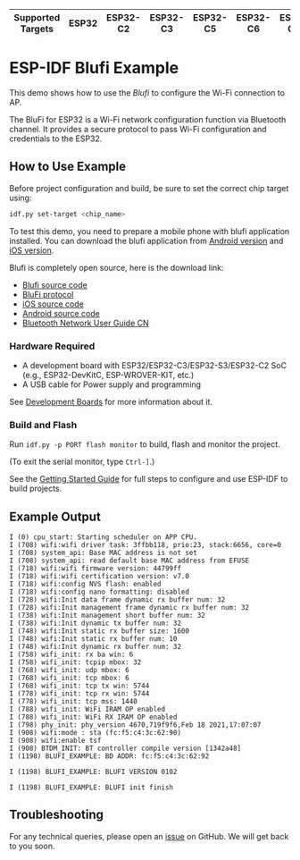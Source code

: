 | Supported Targets | ESP32 | ESP32-C2 | ESP32-C3 | ESP32-C5 | ESP32-C6 | ESP32-C61 | ESP32-S3 |
| ----------------- | ----- | -------- | -------- | -------- | -------- | --------- | -------- |

# ESP-IDF Blufi Example

This demo shows how to use the *Blufi* to configure the Wi-Fi connection to AP.

The BluFi for ESP32 is a Wi-Fi network configuration function via Bluetooth channel. It provides a secure protocol to pass Wi-Fi configuration and credentials to the ESP32.

## How to Use Example

Before project configuration and build, be sure to set the correct chip target using:

```bash
idf.py set-target <chip_name>
```

To test this demo, you need to prepare a mobile phone with blufi application installed. You can download the blufi application from [Android version](https://github.com/EspressifApp/EspBlufi) and [iOS version](https://itunes.apple.com/cn/app/espblufi/id1450614082?mt=8).

Blufi is completely open source, here is the download link:

* [Blufi source code](https://github.com/espressif/esp-idf/tree/master/examples/bluetooth/blufi)
* [BluFi protocol](https://docs.espressif.com/projects/esp-idf/en/latest/esp32/api-guides/ble/blufi.html)
* [iOS source code](https://github.com/EspressifApp/EspBlufiForiOS)
* [Android source code](https://github.com/EspressifApp/EspBlufi)
* [Bluetooth Network User Guide CN](https://www.espressif.com/sites/default/files/documentation/esp32_bluetooth_networking_user_guide_cn.pdf)

### Hardware Required

* A development board with ESP32/ESP32-C3/ESP32-S3/ESP32-C2 SoC (e.g., ESP32-DevKitC, ESP-WROVER-KIT, etc.)
* A USB cable for Power supply and programming

See [Development Boards](https://www.espressif.com/en/products/devkits) for more information about it.

### Build and Flash

Run `idf.py -p PORT flash monitor` to build, flash and monitor the project.

(To exit the serial monitor, type ``Ctrl-]``.)

See the [Getting Started Guide](https://idf.espressif.com/) for full steps to configure and use ESP-IDF to build projects.

## Example Output

```
I (0) cpu_start: Starting scheduler on APP CPU.
I (708) wifi:wifi driver task: 3ffbb118, prio:23, stack:6656, core=0
I (708) system_api: Base MAC address is not set
I (708) system_api: read default base MAC address from EFUSE
I (718) wifi:wifi firmware version: 44799ff
I (718) wifi:wifi certification version: v7.0
I (718) wifi:config NVS flash: enabled
I (718) wifi:config nano formatting: disabled
I (728) wifi:Init data frame dynamic rx buffer num: 32
I (728) wifi:Init management frame dynamic rx buffer num: 32
I (738) wifi:Init management short buffer num: 32
I (738) wifi:Init dynamic tx buffer num: 32
I (748) wifi:Init static rx buffer size: 1600
I (748) wifi:Init static rx buffer num: 10
I (748) wifi:Init dynamic rx buffer num: 32
I (758) wifi_init: rx ba win: 6
I (758) wifi_init: tcpip mbox: 32
I (768) wifi_init: udp mbox: 6
I (768) wifi_init: tcp mbox: 6
I (768) wifi_init: tcp tx win: 5744
I (778) wifi_init: tcp rx win: 5744
I (778) wifi_init: tcp mss: 1440
I (788) wifi_init: WiFi IRAM OP enabled
I (788) wifi_init: WiFi RX IRAM OP enabled
I (798) phy_init: phy_version 4670,719f9f6,Feb 18 2021,17:07:07
I (908) wifi:mode : sta (fc:f5:c4:3c:62:90)
I (908) wifi:enable tsf
I (908) BTDM_INIT: BT controller compile version [1342a48]
I (1198) BLUFI_EXAMPLE: BD ADDR: fc:f5:c4:3c:62:92

I (1198) BLUFI_EXAMPLE: BLUFI VERSION 0102

I (1198) BLUFI_EXAMPLE: BLUFI init finish

```

## Troubleshooting

For any technical queries, please open an [issue](https://github.com/espressif/esp-idf/issues) on GitHub. We will get back to you soon.
